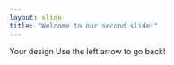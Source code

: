 ```yaml
---
layout: slide
title: "Welcome to our second slide!"
---
```

Your design
Use the left arrow to go back!
